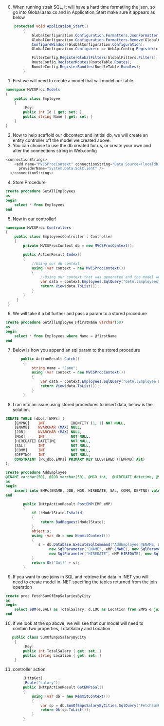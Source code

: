 0. When running strait SQL, it will have a hard time formatiing the json, so go into Global.asax.cs and in Application_Start make sure it appears as below
```cs
    protected void Application_Start()
        {
            GlobalConfiguration.Configuration.Formatters.JsonFormatter.SerializerSettings.ReferenceLoopHandling = Newtonsoft.Json.ReferenceLoopHandling.Ignore;
            GlobalConfiguration.Configuration.Formatters.Remove(GlobalConfiguration.Configuration.Formatters.XmlFormatter);
            ConfigureWindsor(GlobalConfiguration.Configuration);
            GlobalConfiguration.Configure(c => WebApiConfig.Register(c, _container));

            FilterConfig.RegisterGlobalFilters(GlobalFilters.Filters);
            RouteConfig.RegisterRoutes(RouteTable.Routes);
            BundleConfig.RegisterBundles(BundleTable.Bundles);
        }
```
1. First we will need to create a model that will model our table.
```cs
namespace MVCSProc.Models
{
    public class Employee
    {
        [Key]
        public int Id { get; set; }
        public string Name { get; set; } 
    }
}
```
2. Now to help scaffold our dbcontext and intitial db, we will create an entity controller off the model we created above.
3. You can choose to use the db created for us, or create your own and alter the connections string in Web.config
```cs
<connectionStrings>
    <add name="MVCSProcContext" connectionString="Data Source=(localdb)\MSSQLLocalDB; Initial Catalog=PersonDbTwo; Integrated Security=True; MultipleActiveResultSets=True; AttachDbFilename=|DataDirectory|MVCSProcContext-20190823101123.mdf"
      providerName="System.Data.SqlClient" />
  </connectionStrings>
```
4. Store Procedure
```sql
create procedure GetAllEmployees
as
begin
	select * from Employees
end
```
5. Now in our controller!
```cs
namespace MVCSProc.Controllers
{
    public class EmployeesController : Controller
    {
        private MVCSProcContext db = new MVCSProcContext();

        public ActionResult Index()
        {
            //Using our db context
            using (var context = new MVCSProcContext())
            {
                //Using our context that was generated and the model we created, we will run the stored Procedure.
                var data = context.Employees.SqlQuery("GetAllEmployees");
                return View(data.ToList());
            }
        }
     }
 }
```
6. We will take it a bit further and pass a param to a stored procedure
```sql
create procedure GetAllEmployee @firstName varchar(50)
as
begin
	select * from Employees where Name = @firstName
end
```
7. Below is how you append an sql param to the stored procedure
```cs
       public ActionResult Catch()
        {
            string name = "Jane";
            using (var context = new MVCSProcContext())
            {
                var data = context.Employees.SqlQuery("GetAllEmployee @firstName", new SqlParameter("firstName", name));
                return View(data.ToList());
            }
        }
```

8. I ran into an issue using stored procedures to insert data, below is the solution.
```sql
CREATE TABLE [dbo].[EMPs] (
    [EMPNO]    INT            IDENTITY (1, 1) NOT NULL,
    [ENAME]    NVARCHAR (MAX) NULL,
    [JOB]      NVARCHAR (MAX) NULL,
    [MGR]      INT            NOT NULL,
    [HIREDATE] DATETIME       NOT NULL,
    [SAL]      INT            NOT NULL,
    [COMM]     INT            NOT NULL,
    [DEPTNO]   INT            NOT NULL,
    CONSTRAINT [PK_dbo.EMPs] PRIMARY KEY CLUSTERED ([EMPNO] ASC)
);

```
```sql
create procedure AddEmployee
@ENAME varchar(50), @JOB varchar(50), @MGR int,  @HIREDATE datetime, @SAL int, @COMM int, @DEPTNO int
as
begin
	insert into EMPs(ENAME, JOB, MGR, HIREDATE, SAL, COMM, DEPTNO) values(@ENAME, @JOB, @MGR, @HIREDATE, @SAL, @COMM, @DEPTNO)
end
```
```cs
        public IHttpActionResult PostEMP(EMP eMP)
        {
            if (!ModelState.IsValid)
            {
                return BadRequest(ModelState);
            }
            object s;
            using (var db = new KemmitContext())
            {
               s = db.Database.ExecuteSqlCommand("AddEmployee @ENAME, @JOB, @MGR, @HIREDATE, @SAL, @COMM, @DEPTNO",
                    new SqlParameter("ENAME", eMP.ENAME), new SqlParameter("JOB", eMP.JOB), new SqlParameter("MGR", eMP.MGR),
                    new SqlParameter("HIREDATE", eMP.HIREDATE), new SqlParameter("SAL", eMP.SAL), new SqlParameter("COMM", eMP.COMM),                       new SqlParameter("DEPTNO", eMP.DEPTNO));
            }
            return Ok("Gut!" + s);
        }
```
9. If you want to use joins in SQL and retrieve the data in .NET you will need to create model in .NET specifing the tables returned from the join operation
```sql
create proc FetchSumOfEmpSalariesByCity
as
begin
	select SUM(e.SAL) as TotalSalary, d.LOC as Location from EMPS e join DEPTs d on e.DEPTNO = d.DEPTNO group by d.LOC
end
```
10. if we look at the sp above, we will see that our model will need to contain two properties, TotalSalary and Location
```cs
   public class SumOfEmpsSalaryByCity
    {
        [Key]
        public int TotalSalary { get; set; }
        public string Location { get; set; }
    }
```
11. controller action
```cs
        [HttpGet]
        [Route("salary")]
        public IHttpActionResult GetEMPsSal()
        {
            using (var db = new KemmitContext())
            {
                var sp = db.SumOfEmpsSalaryByCities.SqlQuery("FetchSumOfEmpSalariesByCity");
                return Ok(sp.ToList());
            }
        }
```
